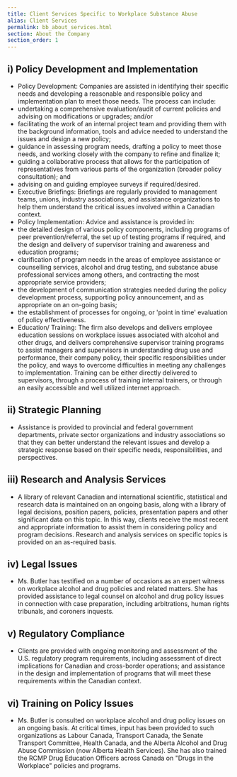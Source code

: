 ```yaml
---
title: Client Services Specific to Workplace Substance Abuse
alias: Client Services
permalink: bb_about_services.html
section: About the Company
section_order: 1
---
```


## i) Policy Development and Implementation
- Policy Development: Companies are assisted in identifying their specific needs and developing a reasonable and responsible policy and implementation plan to meet those needs. The process can include:
- undertaking a comprehensive evaluation/audit of current policies and advising on modifications or upgrades; and/or
- facilitating the work of an internal project team and providing them with the background information, tools and advice needed to understand the issues and design a new policy;
- guidance in assessing program needs, drafting a policy to meet those needs, and working closely with the company to refine and finalize it;
- guiding a collaborative process that allows for the participation of representatives from various parts of the organization (broader policy consultation); and
- advising on and guiding employee surveys if required/desired.
- Executive Briefings: Briefings are regularly provided to management teams, unions, industry associations, and assistance organizations to help them understand the critical issues involved within a Canadian context.
- Policy Implementation: Advice and assistance is provided in:
- the detailed design of various policy components, including programs of peer prevention/referral, the set up of testing programs if required, and the design and delivery of supervisor training and awareness and education programs;
- clarification of program needs in the areas of employee assistance or counselling services, alcohol and drug testing, and substance abuse professional services among others, and contracting the most appropriate service providers;
- the development of communication strategies needed during the policy development process, supporting policy announcement, and as appropriate on an on-going basis;
- the establishment of processes for ongoing, or 'point in time' evaluation of policy effectiveness.
- Education/ Training: The firm also develops and delivers employee education sessions on workplace issues associated with alcohol and other drugs, and delivers comprehensive supervisor training programs to assist managers and supervisors in understanding drug use and performance, their company policy, their specific responsibilities under the policy, and ways to overcome difficulties in meeting any challenges to implementation. Training can be either directly delivered to supervisors, through a process of training internal trainers, or through an easily accessible and well utilized internet approach.

## ii) Strategic Planning
- Assistance is provided to provincial and federal government departments, private sector organizations and industry associations so that they can better understand the relevant issues and develop a strategic response based on their specific needs, responsibilities, and perspectives.

## iii) Research and Analysis Services
- A library of relevant Canadian and international scientific, statistical and research data is maintained on an ongoing basis, along with a library of legal decisions, position papers, policies, presentation papers and other significant data on this topic. In this way, clients receive the most recent and appropriate information to assist them in considering policy and program decisions. Research and analysis services on specific topics is provided on an as-required basis.

## iv) Legal Issues
- Ms. Butler has testified on a number of occasions as an expert witness on workplace alcohol and drug policies and related matters. She has provided assistance to legal counsel on alcohol and drug policy issues in connection with case preparation, including arbitrations, human rights tribunals, and coroners inquests.

## v) Regulatory Compliance
- Clients are provided with ongoing monitoring and assessment of the U.S. regulatory program requirements, including assessment of direct implications for Canadian and cross-border operations; and assistance in the design and implementation of programs that will meet these requirements within the Canadian context.

## vi) Training on Policy Issues
- Ms. Butler is consulted on workplace alcohol and drug policy issues on an ongoing basis. At critical times, input has been provided to such organizations as Labour Canada, Transport Canada, the Senate Transport Committee, Health Canada, and the Alberta Alcohol and Drug Abuse Commission (now Alberta Health Services). She has also trained the RCMP Drug Education Officers across Canada on "Drugs in the Workplace" policies and programs.
